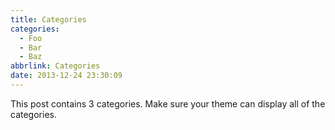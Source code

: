 ```yaml
---
title: Categories
categories:
  - Foo
  - Bar
  - Baz
abbrlink: Categories
date: 2013-12-24 23:30:09
---
```


This post contains 3 categories. Make sure your theme can display all of the categories.